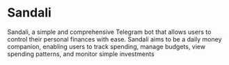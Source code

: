 # Sandali
Sandali, a simple and comprehensive Telegram bot that allows users to control their personal finances with ease. Sandali aims to be a daily money companion, enabling users to track spending, manage budgets, view spending patterns, and monitor simple investments
